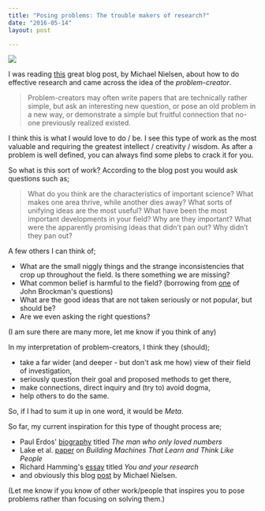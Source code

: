 ```yaml
---
title: "Posing problems: The trouble makers of research?"
date: "2016-05-14"
layout: post

---
```


![]({{site.baseurl}}/images/{{page.coverImage}})

I was reading [this](http://michaelnielsen.org/blog/principles-of-effective-research/) great blog post, by Michael Nielsen, about how to do effective research and came across the idea of the _problem-creator_.

> Problem-creators may often write papers that are technically rather simple, but ask an interesting new question, or pose an old problem in a new way, or demonstrate a simple but fruitful connection that no-one previously realized existed.

I think this is what I would love to do / be. I see this type of work as the most valuable and requiring the greatest intellect / creativity / wisdom. As after a problem is well defined, you can always find some plebs to crack it for you.

So what is this sort of work? According to the blog post you would ask questions such as;

> What do you think are the characteristics of important science? What makes one area thrive, while another dies away? What sorts of unifying ideas are the most useful? What have been the most important developments in your field? Why are they important? What were the apparently promising ideas that didn’t pan out? Why didn’t they pan out?

A few others I can think of;

- What are the small niggly things and the strange inconsistencies that crop up throughout the field. Is there something we are missing?
- What common belief is harmful to the field? (borrowing from [one](https://www.goodreads.com/book/show/22477307-this-idea-must-die?from_search=true&search_version=service) of John Brockman's questions)
- What are the good ideas that are not taken seriously or not popular, but should be?
- Are we even asking the right questions?

(I am sure there are many more, let me know if you think of any)

In my interpretation of problem-creators, I think they (should);

- take a far wider (and deeper - but don't ask me how) view of their field of investigation,
- seriously question their goal and proposed methods to get there,
- make connections, direct inquiry and (try to) avoid dogma,
- help others to do the same.

So, if I had to sum it up in one word, it would be _Meta_.

So far, my current inspiration for this type of thought process are;

- Paul Erdos' [biography](https://www.goodreads.com/book/show/714583.The_Man_Who_Loved_Only_Numbers) titled _The man who only loved numbers_
- Lake et al. [paper](https://arxiv.org/abs/1604.00289) on _Building Machines That Learn and Think Like People_
- Richard Hamming's [essay](http://www.cs.virginia.edu/~robins/YouAndYourResearch.html) titled _You and your research_
- and obviously this blog [post](http://michaelnielsen.org/blog/principles-of-effective-research/) by Michael Nielsen.

(Let me know if you know of other work/people that inspires you to pose problems rather than focusing on solving them.)
